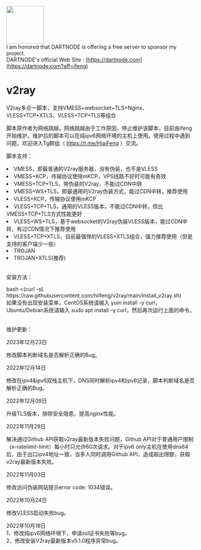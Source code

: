 <a href="https://dartnode.com?aff=ifeng" target="_blank"><img src="https://status.dartnode.com/upload/logo1.png" width="100px"></a><br>
I am honored that DARTNODE is offering a free server to sponsor my project.<br>
DARTNODE's official Web Site : [https://dartnode.com](https://dartnode.com?aff=ifeng)

# v2ray
V2ray多合一脚本，支持VMESS+websocket+TLS+Nginx、VLESS+TCP+XTLS、VLESS+TCP+TLS等组合

脚本原作者为网络跳越，网络跳越由于工作原因，停止维护该脚本，目前由ifeng开始维护。维护后的脚本可以在纯ipv6网络环境的主机上使用。使用过程中遇到问题，欢迎进入Tg群组（ https://t.me/HiaiFeng ）交流。

脚本支持：
<li>VMESS，即最普通的V2ray服务器，没有伪装，也不是VLESS</li>
<li>VMESS+KCP，传输协议使用mKCP，VPS线路不好时可能有奇效</li>
<li>VMESS+TCP+TLS，带伪装的V2ray，不能过CDN中转</li>
<li>VMESS+WS+TLS，即最通用的V2ray伪装方式，能过CDN中转，推荐使用</li>
<li>VLESS+KCP，传输协议使用mKCP</li>
<li>VLESS+TCP+TLS，通用的VLESS版本，不能过CDN中转，但比VMESS+TCP+TLS方式性能更好</li>
<li>VLESS+WS+TLS，基于websocket的V2ray伪装VLESS版本，能过CDN中转，有过CDN情况下推荐使用</li>
<li>VLESS+TCP+XTLS，目前最强悍的VLESS+XTLS组合，强力推荐使用（但是支持的客户端少一些）</li>
<li>TROJAN</li>
<li>TROJAN+XTLS(推荐)</li>
<br>
<p>安装方法：</p>
bash <(curl -sL https://raw.githubusercontent.com/hiifeng/v2ray/main/install_v2ray.sh)<br>
如果没有出现安装菜单，CentOS系统请输入 yum install -y curl，Ubuntu/Debian系统请输入 sudo apt install -y curl，然后再次运行上面的命令。<br>
<br>
<p>维护更新：</p>
2023年12月23日<br>
<p>修改脚本判断域名是否解析正确的Bug。</p>
2022年12月14日<br>
<p>修改在ipv4&ipv6双栈主机下，DNS同时解析ipv4和ipv6记录，脚本判断域名是否解析正确的Bug。</p>
2022年12月09日<br>
<p>升级TLS版本，排除安全隐患，提高nginx性能。</p>
2022年11月29日<br>
<p>解决通过Github API获取v2ray最新版本失败问题，Github API对于普通用户限制（x-ratelimit-limit）每小时只允许60次请求。对于ipv6 only主机在使用dns64后，由于出口ipv4地址一致，当多人同时调用Github API，造成超出限额，获取v2ray最新版本失败。</p>
2022年11月03日<br>
<p>修改访问伪装网站提示error code: 1034错误。</p>
2022年10月24日<br>
<p>修改VLESS启动失败bug。</p>
2022年10月18日<br>
1、修改纯ipv6网络环境下，申请ssl证书失败等bug。<br>
2、修改安装V2ray最新版本v5.1.0程序异常bug。
